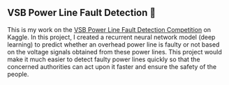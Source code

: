 ## VSB Power Line Fault Detection 🔌
This is my work on the [VSB Power Line Fault Detection Competition](https://www.kaggle.com/c/vsb-power-line-fault-detection) on Kaggle. In this project, I created a recurrent neural network model (deep learning) to predict whether an overhead power line is faulty or not based on the voltage signals obtained from these power lines. This project would make it much easier to detect faulty power lines quickly so that the concerned authorities can act upon it faster and ensure the safety of the people.
